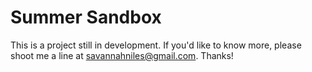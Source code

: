 # Summer Sandbox

This is a project still in development. If you'd like to know more, please shoot me a line at savannahniles@gmail.com. Thanks!